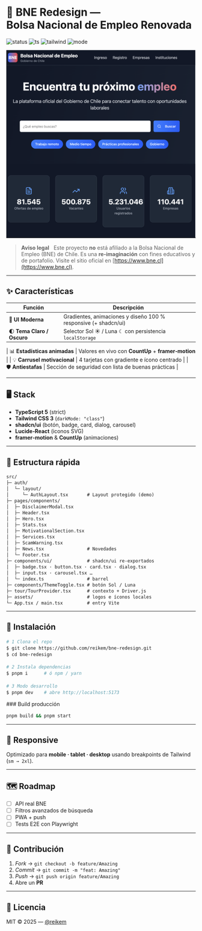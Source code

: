 # 🚀 BNE Redesign — Bolsa Nacional de Empleo Renovada

![status](https://img.shields.io/badge/status-demo-brightgreen)
![ts](https://img.shields.io/badge/TypeScript-5.0-blue)
![tailwind](https://img.shields.io/badge/TailwindCSS-3.0-38bdf8)
![mode](https://img.shields.io/badge/dark‑%2F‑light%20mode-toggle-success)

![Imagen del proyecto](./image.png)

> **Aviso legal**  
> Este proyecto **no** está afiliado a la Bolsa Nacional de Empleo (BNE) de Chile. Es una **re‑imaginación** con fines educativos y de portafolio. Visite el sitio oficial en [https://www.bne.cl](https://www.bne.cl).

---

## ✨ Características

| Función                      | Descripción                                                     |
| ---------------------------- | --------------------------------------------------------------- |
| 🎨 **UI Moderna**            | Gradientes, animaciones y diseño 100 % responsive (+ shadcn/ui) |
| 🌓 **Tema Claro / Oscuro**   | Selector Sol ☀︎ / Luna ☾ con persistencia `localStorage`        |

| 📊 **Estadísticas animadas** | Valores en vivo con **CountUp** + **framer‑motion**             |
| 💡 **Carrusel motivacional** | 4 tarjetas con gradiente e ícono centrado                       |
| 🛡 **Antiestafas**           | Sección de seguridad con lista de buenas prácticas              |

---

## 🖥️ Stack

* **TypeScript 5** (strict)
* **Tailwind CSS 3** (`darkMode: "class"`)
* **shadcn/ui** (botón, badge, card, dialog, carousel)
* **Lucide‑React** (iconos SVG)
* **framer‑motion** & **CountUp** (animaciones)


---

## 📂 Estructura rápida

````text
src/
├─ auth/
│  └─ layout/
│     └─ AuthLayout.tsx       # Layout protegido (demo)
├─ pages/components/
│  ├─ DisclaimerModal.tsx
│  ├─ Header.tsx
│  ├─ Hero.tsx
│  ├─ Stats.tsx
│  ├─ MotivationalSection.tsx
│  ├─ Services.tsx
│  ├─ ScamWarning.tsx
│  ├─ News.tsx                # Novedades
│  └─ Footer.tsx
├─ components/ui/             # shadcn/ui re‑exportados
│  ├─ badge.tsx · button.tsx · card.tsx · dialog.tsx
│  ├─ input.tsx · carousel.tsx …
│  └─ index.ts                # barrel
├─ components/ThemeToggle.tsx # botón Sol / Luna
├─ tour/TourProvider.tsx      # contexto + Driver.js
├─ assets/                    # logos e íconos locales
└─ App.tsx / main.tsx         # entry Vite

````

---

## 🚀 Instalación

```bash
# 1 Clona el repo
$ git clone https://github.com/reikem/bne-redesign.git
$ cd bne-redesign

# 2 Instala dependencias
$ pnpm i      # ó npm / yarn

# 3 Modo desarrollo
$ pnpm dev    # abre http://localhost:5173
```

\### Build producción

```bash
pnpm build && pnpm start
```

---

## 📱 Responsive

Optimizado para **mobile · tablet · desktop** usando breakpoints de Tailwind (`sm → 2xl`).

---

## 🗺️ Roadmap

* [ ] API real BNE
* [ ] Filtros avanzados de búsqueda
* [ ] PWA + push
* [ ] Tests E2E con Playwright

---

## 🤝 Contribución

1. *Fork* → `git checkout -b feature/Amazing`
2. *Commit* → `git commit -m "feat: Amazing"`
3. *Push* → `git push origin feature/Amazing`
4. Abre un **PR**

---

## 📄 Licencia

MIT © 2025 — [@reikem](https://github.com/reikem)

